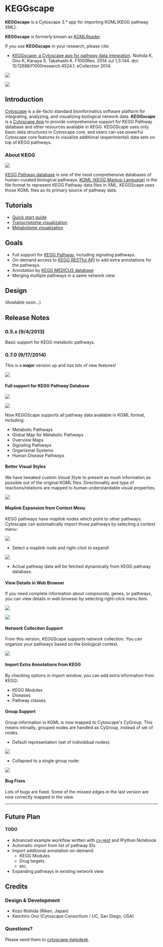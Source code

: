 # KEGGscape
**KEGGscape** is a Cytoscape 3.* app for importing KGML(KEGG pathway XML).

**KEGGscape** is formerly known as [KGMLReader](https://github.com/idekerlab/kgmlreader/tree/2.x)

If you use **KEGGscape** in your research, please cite:

* [KEGGscape: a Cytoscape app for pathway data integration](http://www.ncbi.nlm.nih.gov/pmc/articles/PMC4141640/). Nishida K, Ono K, Kanaya S, Takahashi K. F1000Res. 2014 Jul 1;3:144. doi: 10.12688/f1000research.4524.1. eCollection 2014.

![](http://cl.ly/XbCF/kegg_human_global2.png)


![](http://cl.ly/XbMZ/keggscape.png)


## Introduction
[Cytoscape](http://www.cytoscape.org/) is a de-facto standard bioinformatics software platform for integrating, analyzing, and visualizing biological network data.  __*KEGGscape*__ is a [Cytoscape App](http://apps.cytoscape.org/) to provide comprehensive support for KEGG Pathway database and other resources available in KEGG.  KEGGScape uses only basic data structures in Cytoscape core, and users can use powerful Cytoscape core features to visualize additional (experimental) data sets on top of KEGG pathways. 

### About KEGG

![](http://cl.ly/XbS7/kegg_sugar1.png)

[KEGG Pathway database](http://www.genome.jp/kegg/pathway.html) is one of the most 
comprehensive databases of human-curated biological pathways.  [KGML (KEGG Markup Language)](http://www.kegg.jp/kegg/xml/) is 
the file format to represent KEGG Pathway data files in XML.  KEGGScape uses those KGML files as its primary source of pathway data.

## Tutorials
 - [Quick start guide](https://github.com/idekerlab/KEGGscape/wiki/Quick-Start-Guide)
 - [Transcriptome visualization](https://github.com/idekerlab/KEGGscape/wiki/How-to-duplicate-the-process-in-F1000research-article)
 - [Metabolome visualization](https://github.com/idekerlab/KEGGscape/wiki/Visualizing-Time-Series-Metabolome-Profiles)

## Goals
* Full support for [KEGG Pathway](http://www.genome.jp/kegg/pathway.html), including signaling pathways.
* On-demand access to [KEGG RESTful API](http://www.kegg.jp/kegg/rest/keggapi.html) to add extra annotations for the pathways.
* Annotation by [KEGG MEDICUS database](http://www.kegg.jp/kegg/rest/keggapi2.html)
* Merging multiple pathways in a same network view

## Design
(Available soon...)


## Release Notes
### 0.5.x (9/4/2013)
Basic support for KEGG metabolic pathways.


### 0.7.0 (9/17/2014)
This is a __major__ version up and has lots of new features!

![](http://cl.ly/Xbq9/kegg_biosysthesis.png)


#### Full support for KEGG Pathway Database

![](http://cl.ly/XbiV/kegg_human2.png)

![](http://cl.ly/Xbha/kegg_cell_cycle.png)


Now KEGGScape supports all pathway data available in KGML format, including:

* Metabolic Pathways
* Global Map for Metabolic Pathways
* Overview Maps
* Signaling Pathways
* Organismal Systems
* Human Disease Pathways


#### Better Visual Styles
We have tweaked custom _Visual Style_ to present as mush information as possible out of the original KGML files.  Directionality and type of reactions/relations are mapped to human understandable visual properties.

![](http://cl.ly/XbmY/kegg_human_cancer.png)


#### Maplink Expansion from Context Menu
KEGG pathways have _maplink_ nodes which point to other pathways.  Cytoscape can automatically import those pathways by selecting a context menu:

![](http://cl.ly/Xbri/kegg_expand.png) 

- Select a maplink node and right-click to expand!

![](http://cl.ly/XbAd/kegg_mapk.png)

- Actual pathway data will be fetched dynamically from KEGG pathway database.

#### View Details in Web Browser
If you need complete information about compounds, genes, or pathways, you can view details in web browser by selecting right-click menu item.

![](http://cl.ly/XbwG/details1.png)

![](http://cl.ly/Xast/details2.png)


#### Network Colleciton Support
From this version, KEGGScape supports network collection.  You can organize your pathways based on the biological context.

![](http://cl.ly/Xbca/kegg_organized.png)


#### Import Extra Annotations from KEGG
By checking options in import window, you can add extra information from KEGG:

* KEGG Modules
* Diseases
* Pathway classes

#### Group Support
Group information in KGML is now mapped to Cytoscape's CyGroup.  This means intrnally, grouped nodes are handled as CyGroup, instead of set of nodes.

- Default representation (set of individdual nodes):

![](http://cl.ly/XbO6/group1.png)

- Collapsed to a single group node:

![](http://cl.ly/Xbt6/group2.png)

#### Bug Fixes
Lots of bugs are fixed.  Some of the missed edges in the last version are now correctly mapped in the view.

----
## Future Plan
#### TODO
* Advanced example workflow written with [cy-rest](https://github.com/keiono/cy-rest/wiki) and IPython Notebook
* Automatic import from list of pathway IDs
* Import additional annotation on-demand:
	* KEGG Modules
	* Drug targets
	* etc.
* Expanding pathways in existing network view


## Credits



### Design & Development
* Kozo Nishida (Riken, Japan)
* Keiichiro Ono (Cytoscape Consortium / UC, San Diego, USA)

### Questions?
Please send them to [cytoscape-helpdesk](https://groups.google.com/forum/#!forum/cytoscape-helpdesk).
